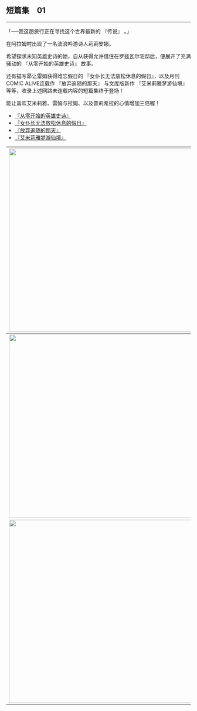 ## 短篇集　01

------

「──我这趟旅行正在寻找这个世界最新的 『传说』 。」

在阿拉姆村出现了一名流浪吟游诗人莉莉安娜。

希望探求未知英雄史诗的她，自从获得允许借住在罗兹瓦尔宅邸后，便展开了充满骚动的 『从零开始的英雄史诗』 故事。

还有描写昴让雷姆获得难忘假日的 『女仆长无法放松休息的假日』，以及月刊COMIC ALIVE连载作 『放弃追随的那天』 与文库版新作 『艾米莉雅梦游仙境』 等等，收录上述网路未连载内容的短篇集终于登场！

能让喜欢艾米莉雅、雷姆与拉姆、以及普莉希拉的心情增加三倍喔！


- [『从零开始的英雄史诗』](01.html)
- [『女仆长无法放松休息的假日』](02.html)
- [『放弃追随的那天』](03.html)
- [『艾米莉雅梦游仙境』](04.html)


| <img width="500" src="/res/img/article/chapter099/short01/00.jpg" /> | <img width="500" src="/res/img/article/chapter099/short01/11.jpg" /> |
|:------:|:------:|
| <img width="500" src="/res/img/article/chapter099/short01/12.jpg" /> | <img width="500" src="/res/img/article/chapter099/short01/13.jpg" /> |
| <img width="500" src="/res/img/article/chapter099/short01/14.jpg" /> | <img width="500" src="/res/img/article/chapter099/short01/15.jpg" /> |
